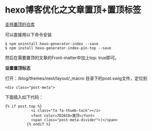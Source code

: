 # hexo博客优化之文章置顶+置顶标签

[支持置顶的仓库](https://github.com/netcan/hexo-generator-index-pin-top)

可以直接用以下命令安装

```
$ npm uninstall hexo-generator-index --save
$ npm install hexo-generator-index-pin-top --save
```
然后在需要置顶的文章的Front-matter中加上top: true即可。
<!-- more -->
**设置置顶标志**

打开：/blog/themes/next/layout/_macro 目录下的post.swig文件，定位到

```
<div class="post-meta">
```
下面插入如下代码：

```
{% if post.top %}
            <i class="fa fa-thumb-tack"></i>
            <font color=7D26CD>置顶</font>
            <span class="post-meta-divider">|</span>
          {% endif %}

```




